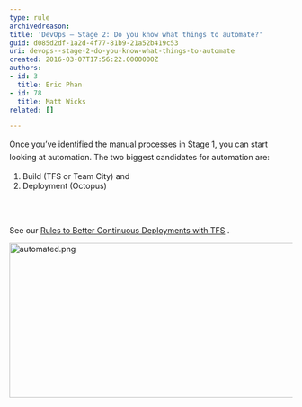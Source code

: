 ```yaml
---
type: rule
archivedreason: 
title: 'DevOps – Stage 2: Do you know what things to automate?'
guid: d085d2df-1a2d-4f77-81b9-21a52b419c53
uri: devops--stage-2-do-you-know-what-things-to-automate
created: 2016-03-07T17:56:22.0000000Z
authors:
- id: 3
  title: Eric Phan
- id: 78
  title: Matt Wicks
related: []

---
```



​<span style="line-height&#58;1.6;">Once you’ve identified the manual processes in Stage 1, you can start looking at automation. The two biggest candidates for automation are&#58;​</span><ol class="ol1"><li class="li1">Build (TFS or Team City) and</li><li class="li1">Deployment (Octopus)​</li></ol>
<br><excerpt class='endintro'></excerpt><br>
<p>​​<span class="s1">See our <a href="/_layouts/15/FIXUPREDIRECT.ASPX?WebId=3dfc0e07-e23a-4cbb-aac2-e778b71166a2&amp;TermSetId=07da3ddf-0924-4cd2-a6d4-a4809ae20160&amp;TermId=c8c1e915-7d29-4073-b668-61b1c8f75fa5"> <span class="s2">Rules to Better Continuous Deployments with TFS</span></a></span> .</p><dl class="image"><dt><img src="/PublishingImages/automated.png" alt="automated.png" style="margin&#58;0px;width&#58;768px;height&#58;275px;" /></dt> </dl>


